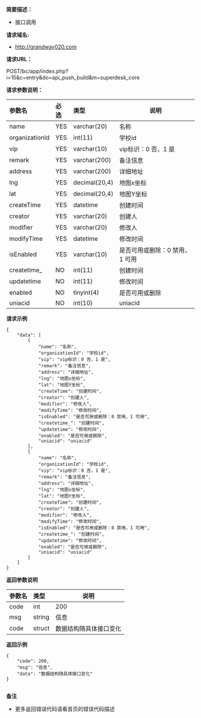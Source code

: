 
**简要描述：**

- 接口调用

**请求域名:**

- http://grandway020.com

**请求URL：**

<span class="default post">POST</span>/bc/app/index.php?i=15&c=entry&do=api_push_build&m=superdesk_core

**请求参数说明：**

|参数名|必选|类型|说明|
|:----    |:---|:----- |-----   |
|name |YES  |varchar(20) |名称   |
|organizationId |YES  |int(11) |学校id   |
|vip |YES  |varchar(10) |vip标识：0 否，1 是   |
|remark |YES  |varchar(200) |备注信息   |
|address |YES  |varchar(200) |详细地址   |
|lng |YES  |decimal(20,4) |地图x坐标   |
|lat |YES  |decimal(20,4) |地图Y坐标   |
|createTime |YES  |datetime |创建时间   |
|creator |YES  |varchar(20) |创建人   |
|modifier |YES  |varchar(20) |修改人   |
|modifyTime |YES  |datetime |修改时间   |
|isEnabled |YES  |varchar(10) |是否可用或删除：0 禁用，1 可用   |
|createtime_ |NO  |int(11) |创建时间   |
|updatetime |NO  |int(11) |修改时间   |
|enabled |NO  |tinyint(4) |是否可用或删除   |
|uniacid |NO  |int(10) |uniacid   |


 **请求示例**

```
{
    "data": [
        {
            "name": "名称",
            "organizationId": "学校id",
            "vip": "vip标识：0 否，1 是",
            "remark": "备注信息",
            "address": "详细地址",
            "lng": "地图x坐标",
            "lat": "地图Y坐标",
            "createTime": "创建时间",
            "creator": "创建人",
            "modifier": "修改人",
            "modifyTime": "修改时间",
            "isEnabled": "是否可用或删除：0 禁用，1 可用",
            "createtime_": "创建时间",
            "updatetime": "修改时间",
            "enabled": "是否可用或删除",
            "uniacid": "uniacid"
        },
        {
            "name": "名称",
            "organizationId": "学校id",
            "vip": "vip标识：0 否，1 是",
            "remark": "备注信息",
            "address": "详细地址",
            "lng": "地图x坐标",
            "lat": "地图Y坐标",
            "createTime": "创建时间",
            "creator": "创建人",
            "modifier": "修改人",
            "modifyTime": "修改时间",
            "isEnabled": "是否可用或删除：0 禁用，1 可用",
            "createtime_": "创建时间",
            "updatetime": "修改时间",
            "enabled": "是否可用或删除",
            "uniacid": "uniacid"
        }
    ]
}

```

 **返回参数说明**

|参数名|类型|说明|
|:-----  |:-----|-----                           |
|code |int   |200  |
|msg |string   |信息  |
|code |struct   |数据结构随具体接口变化  |


**返回示例**

```
{
    "code": 200,
    "msg": "信息",
    "data": "数据结构随具体接口变化"
}


```

 **备注**

- 更多返回错误代码请看首页的错误代码描述



